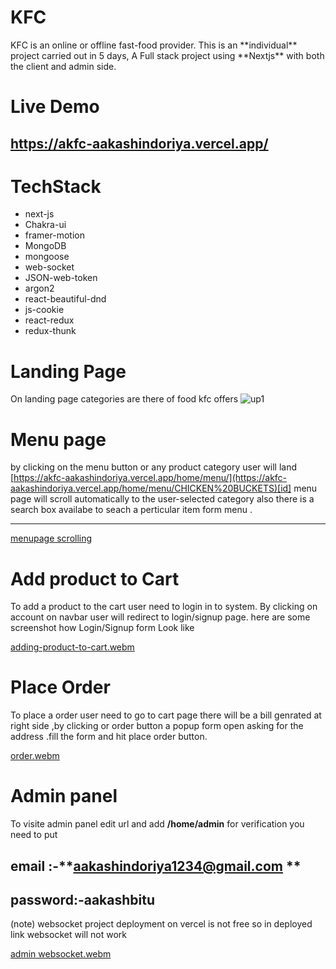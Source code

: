 # KFC
<aside>
 KFC is an online or offline fast-food provider. This is an **individual** project carried out in 5 days, A Full stack project using **Nextjs** with both the client and admin side.
</aside>

# Live Demo
## https://akfc-aakashindoriya.vercel.app/

# TechStack
- next-js
- Chakra-ui
- framer-motion
- MongoDB
- mongoose
- web-socket
- JSON-web-token
- argon2
- react-beautiful-dnd
- js-cookie
- react-redux
- redux-thunk

# Landing Page

On landing page categories are there of food kfc offers
![up1](https://user-images.githubusercontent.com/37771235/218017016-1a1daa92-9964-4e6a-841a-1c507b180922.png)

# Menu page

by clicking on the menu button  or any product category user will land  [https://akfc-aakashindoriya.vercel.app/home/menu/](https://akfc-aakashindoriya.vercel.app/home/menu/CHICKEN%20BUCKETS)[id]
menu page will scroll automatically to the user-selected category also there is a search box availabe to seach a perticular item form menu .

------
[menupage scrolling](https://user-images.githubusercontent.com/37771235/218021267-780b602e-24b3-47ec-abc3-148f3478c853.webm)


# Add product to Cart

To add a product to the cart user need to login in to system. By clicking on account on navbar user will redirect to login/signup page.
here are some screenshot how Login/Signup form Look like


[adding-product-to-cart.webm](https://user-images.githubusercontent.com/37771235/218047156-1f89fb8b-eb7a-4655-8381-60a6655c05e6.webm)

# Place Order 

To place a order user need to go to cart page there will be a bill genrated at right side ,by clicking or order button a popup form open asking for the address .fill the form and hit place order button.


[order.webm](https://user-images.githubusercontent.com/37771235/218052907-86edd7dc-38d6-4820-a85e-9f76cf928802.webm)


# Admin panel
To visite admin panel edit url and add **/home/admin**  for verification you need to put 
## email :-**aakashindoriya1234@gmail.com **
## password:-**aakashbitu**
(note) websocket project deployment on vercel is not free so in deployed link websocket will not work

[admin websocket.webm](https://user-images.githubusercontent.com/37771235/218059355-58ee6f2c-79d5-455d-9518-64f474d0ab71.webm)














